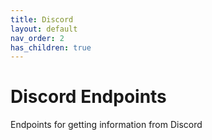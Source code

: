 ```yaml
---
title: Discord
layout: default
nav_order: 2
has_children: true
---
```


# **Discord Endpoints**
Endpoints for getting information from Discord
